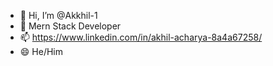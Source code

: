 - 👋 Hi, I’m @Akkhil-1
- 🌱 Mern Stack Developer
- 📫 https://www.linkedin.com/in/akhil-acharya-8a4a67258/
- 😄 He/Him

<!---
Akkhil-1/Akkhil-1 is a ✨ special ✨ repository because its `README.md` (this file) appears on your GitHub profile.
You can click the Preview link to take a look at your changes.
--->

